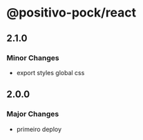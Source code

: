 # @positivo-pock/react

## 2.1.0

### Minor Changes

- export styles global css

## 2.0.0

### Major Changes

- primeiro deploy
